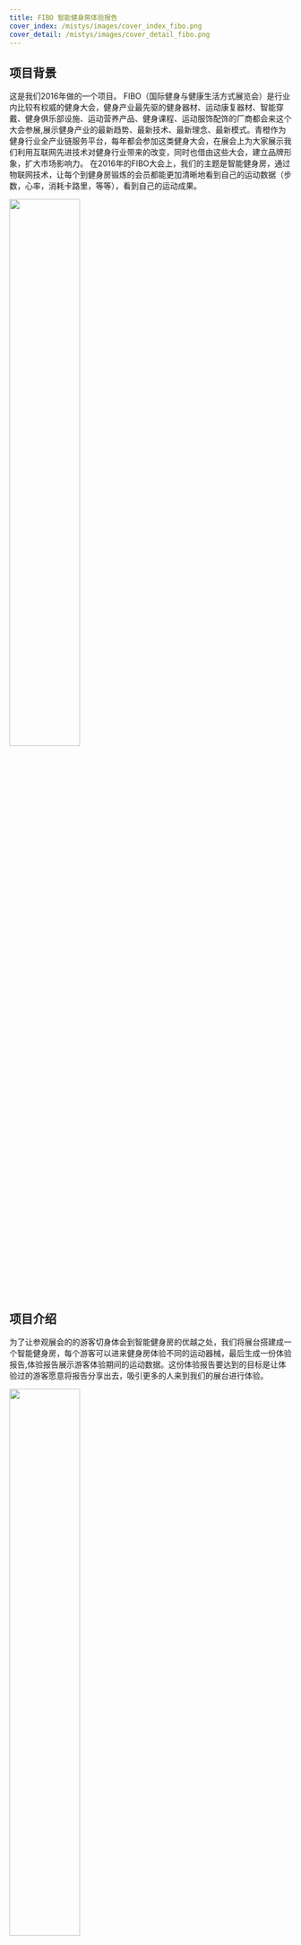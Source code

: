 ```yaml
---
title: FIBO 智能健身房体验报告
cover_index: /mistys/images/cover_index_fibo.png
cover_detail: /mistys/images/cover_detail_fibo.png
---
```


## 项目背景
这是我们2016年做的一个项目。
FIBO（国际健身与健康生活方式展览会）是行业内比较有权威的健身大会，健身产业最先驱的健身器材、运动康复器材、智能穿戴、健身俱乐部设施、运动营养产品、健身课程、运动服饰配饰的厂商都会来这个大会参展,展示健身产业的最新趋势、最新技术、最新理念、最新模式。青橙作为健身行业全产业链服务平台，每年都会参加这类健身大会，在展会上为大家展示我们利用互联网先进技术对健身行业带来的改变，同时也借由这些大会，建立品牌形象，扩大市场影响力。
在2016年的FIBO大会上，我们的主题是智能健身房，通过物联网技术，让每个到健身房锻炼的会员都能更加清晰地看到自己的运动数据（步数，心率，消耗卡路里，等等），看到自己的运动成果。

<img src="http://github.com/mistylin0409/mistys/raw/master/images/fibo1.png" width="50%" height="50%">

## 项目介绍
为了让参观展会的的游客切身体会到智能健身房的优越之处，我们将展台搭建成一个智能健身房，每个游客可以进来健身房体验不同的运动器械，最后生成一份体验报告,体验报告展示游客体验期间的运动数据。这份体验报告要达到的目标是让体验过的游客愿意将报告分享出去，吸引更多的人来到我们的展台进行体验。

<img src="http://github.com/mistylin0409/mistys/raw/master/images/fibo2.png" width="50%" height="50%">

## 担任角色和负责工作
我作为这个项目的产品经理，主要负责体验报告的设计，包括这个报告是怎样的形式、展示哪些数据、怎么展示。虽然最后的成果只是一份报告，但是在这背后需要去了解整个智能健身房的技术原理，梳理用户从进入展台到离开展台整个体验流程，对每个交互节点进行设计，这其中涉及的不仅仅是线上的产品，还有线下的交互体验。

## 技术原理
首先我需要去理解现有的技术方案，由于时间和资源的限制，我们能提供的可能不是最佳的体验，所以我需要去了解现有的限制，然后尽量将每个限制设计得更加简单。
![](/mistys/images/fibo3.png)
我们的运动报告最后要呈现的是游客在不同的运动器械体验后产生的运动数据，这其中要解决的问题是如何将运动数据与不同的游客进行关联，我们运用的是手环和设备设备识别器这两个媒介。首先将游客的手机号与手环ID绑定，手环一方面用来唯一识别游客，一方面用来接受接收运动器械的数据，但是手环不能够直接获取器械的运动数据，所以这里还需要一个设备识别器，在布展的时候我们事先将不同的器械与设备识别器绑定，游客在实际体验时用手环感应设备识别器，这样就能将运动器械的数据关联到手环所绑定的手机号（游客），最后达成运动报告的展示效果。而由于手环数量有限，所以还需要游客在开始和结束体验的时候绑定和解绑手环。

## 用户体验路径梳理

### 核心流程
![](http://github.com/mistylin0409/mistys/raw/master/images/fibo4.png)
1. 在入口处，游客需要提供手机号，由工作人员将手机号和小米手环ID绑定，用于识别这个游客的在智能健身房内的锻炼记录和运动数据，游客需要佩戴手环进行体验。所以这是第一个交互触点，游客绑定佩戴手环。
2. 游客进入智能健身房之后，可以自由体验健身房里的各个设备，由于当时的技术限制，游客必须先用手环感应一下事先与设备绑定的识别器，然后开始锻炼，锻炼结束之后再用手环感应一次识别器，才能够将这个器械的运动数据记录到游客自己的体验报告中，不同的器械会记录不同的数据，比如跑步机记录的是时速、配速、步数、步频、爬坡、距离，单车记录的是功率、速度、踏频、距离。这是第二个交互触点，体验器械，用手环感应设备识别器。
3. 游客结束体验之后，在出口处解绑手环，归还手环，获取自己的体验报告，体验报告分为电子版和纸质版，电子版就是一个H5链接，通过扫描二维码获取，纸质版可以在出口处打印出来带走。这是第三个交互触点，获取报告，解绑归还手环。

### 解决方案
1. 体验报告H5:体验报告由四部分组成，第一部分是封面和概览数据，呈现游客的昵称和运动时长、体验设备数量；第二部分是小米手环记录的三个基本数据，包括步数、消耗热量和平均心率；第三部分是体测数据，如果游客在体验过程中有体验体测仪的话，则会展示这一页，如果没有则不展示这一页；第四部分是运动设备体验记录，以时间线的形式展示游客在不同时间分别体验了哪些器械，在每个器械上产生哪些不同的运动数据。这个报告的视觉设计要求足够“酷炫”，引导游客分享体验报告，吸引更多人前来体验。
![](http://github.com/mistylin0409/mistys/raw/master/images/fibo5.png)

2. 体验报告纸质版：由于这个产品的使用场景是在展会，纸质版的体验报告主要是为了吸引展会现场的其他游客，当体验过的游客拿着体验报告到展会的其他展台时，手上的体验报告也是对智能健身房的宣传推广，所以这要求纸质版体验报告的视觉设计也要足够吸引眼球。
![](http://github.com/mistylin0409/mistys/raw/master/images/fibo6.png)

3. 工作人员操作后台：在智能健身房体验入口处和出口处有工作人员为游客进行绑定和解绑手环操作，这个操作后台就是用来操作绑定和解绑，以及打印纸质版体验报告。
[![](http://github.com/mistylin0409/mistys/raw/master/images/fibo7.png)](http://github.com/mistylin0409/mistys/raw/master/images/fibo7.png)

4. 扫描出口处二维码获取电子版体验报告：考虑到纸质版体验报告的打印需要等待，如果现场游客过多，有些游客可能会放弃等待，所以我们增加一个统一链接，游客通过手机号登录就可以获取电子版体验报告。
![](http://github.com/mistylin0409/mistys/raw/master/images/fibo8.png)

## 总结：收获和感受
这是两年前做的项目，已经非常久远了，但是到今天我还是想把它放到我的作品集里拿出来说，是因为这是这两年里为数不多的我做过让我觉得有意思的项目。有意思的地方在于，这不仅仅是一个放在手机上或者电脑上的项目，它所涉及的交互触点还包括线下，而这些交互触点是要比线上的产品更能发挥设计的空间的，这让我跳出界面上的产品框架，而去深入到用户的使用场景、体验流程，这个思维方式是我至今仍然在受益，并且也不断在继续往这个领域学习。